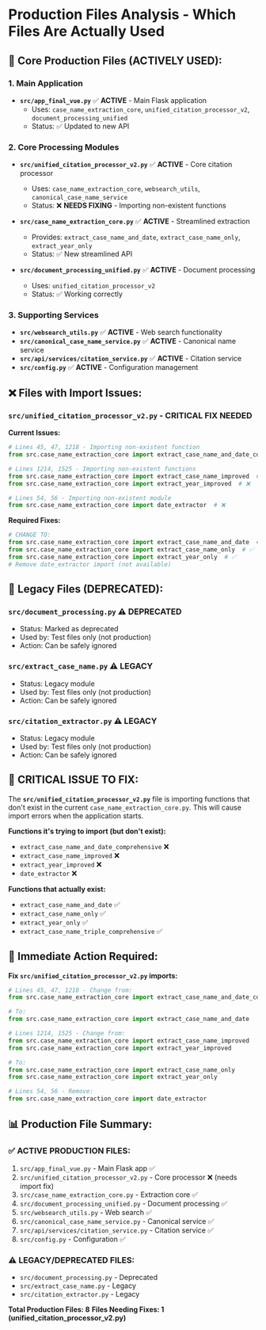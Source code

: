 # Production Files Analysis - Which Files Are Actually Used

## 🎯 **Core Production Files (ACTIVELY USED):**

### **1. Main Application**
- **`src/app_final_vue.py`** ✅ **ACTIVE** - Main Flask application
  - Uses: `case_name_extraction_core`, `unified_citation_processor_v2`, `document_processing_unified`
  - Status: ✅ Updated to new API

### **2. Core Processing Modules**
- **`src/unified_citation_processor_v2.py`** ✅ **ACTIVE** - Core citation processor
  - Uses: `case_name_extraction_core`, `websearch_utils`, `canonical_case_name_service`
  - Status: ❌ **NEEDS FIXING** - Importing non-existent functions

- **`src/case_name_extraction_core.py`** ✅ **ACTIVE** - Streamlined extraction
  - Provides: `extract_case_name_and_date`, `extract_case_name_only`, `extract_year_only`
  - Status: ✅ New streamlined API

- **`src/document_processing_unified.py`** ✅ **ACTIVE** - Document processing
  - Uses: `unified_citation_processor_v2`
  - Status: ✅ Working correctly

### **3. Supporting Services**
- **`src/websearch_utils.py`** ✅ **ACTIVE** - Web search functionality
- **`src/canonical_case_name_service.py`** ✅ **ACTIVE** - Canonical name service
- **`src/api/services/citation_service.py`** ✅ **ACTIVE** - Citation service
- **`src/config.py`** ✅ **ACTIVE** - Configuration management

## ❌ **Files with Import Issues:**

### **`src/unified_citation_processor_v2.py` - CRITICAL FIX NEEDED**
**Current Issues:**
```python
# Lines 45, 47, 1218 - Importing non-existent function
from src.case_name_extraction_core import extract_case_name_and_date_comprehensive  # ❌

# Lines 1214, 1525 - Importing non-existent functions  
from src.case_name_extraction_core import extract_case_name_improved  # ❌
from src.case_name_extraction_core import extract_year_improved  # ❌

# Lines 54, 56 - Importing non-existent module
from src.case_name_extraction_core import date_extractor  # ❌
```

**Required Fixes:**
```python
# CHANGE TO:
from src.case_name_extraction_core import extract_case_name_and_date  # ✅
from src.case_name_extraction_core import extract_case_name_only  # ✅
from src.case_name_extraction_core import extract_year_only  # ✅
# Remove date_extractor import (not available)
```

## 🔄 **Legacy Files (DEPRECATED):**

### **`src/document_processing.py`** ⚠️ **DEPRECATED**
- Status: Marked as deprecated
- Used by: Test files only (not production)
- Action: Can be safely ignored

### **`src/extract_case_name.py`** ⚠️ **LEGACY**
- Status: Legacy module
- Used by: Test files only (not production)
- Action: Can be safely ignored

### **`src/citation_extractor.py`** ⚠️ **LEGACY**
- Status: Legacy module
- Used by: Test files only (not production)
- Action: Can be safely ignored

## 🚨 **CRITICAL ISSUE TO FIX:**

The **`src/unified_citation_processor_v2.py`** file is importing functions that don't exist in the current `case_name_extraction_core.py`. This will cause import errors when the application starts.

**Functions it's trying to import (but don't exist):**
- `extract_case_name_and_date_comprehensive` ❌
- `extract_case_name_improved` ❌
- `extract_year_improved` ❌
- `date_extractor` ❌

**Functions that actually exist:**
- `extract_case_name_and_date` ✅
- `extract_case_name_only` ✅
- `extract_year_only` ✅
- `extract_case_name_triple_comprehensive` ✅

## 🎯 **Immediate Action Required:**

**Fix `src/unified_citation_processor_v2.py` imports:**

```python
# Lines 45, 47, 1218 - Change from:
from src.case_name_extraction_core import extract_case_name_and_date_comprehensive

# To:
from src.case_name_extraction_core import extract_case_name_and_date

# Lines 1214, 1525 - Change from:
from src.case_name_extraction_core import extract_case_name_improved
from src.case_name_extraction_core import extract_year_improved

# To:
from src.case_name_extraction_core import extract_case_name_only
from src.case_name_extraction_core import extract_year_only

# Lines 54, 56 - Remove:
from src.case_name_extraction_core import date_extractor
```

## 📊 **Production File Summary:**

### **✅ ACTIVE PRODUCTION FILES:**
1. `src/app_final_vue.py` - Main Flask app ✅
2. `src/unified_citation_processor_v2.py` - Core processor ❌ (needs import fix)
3. `src/case_name_extraction_core.py` - Extraction core ✅
4. `src/document_processing_unified.py` - Document processing ✅
5. `src/websearch_utils.py` - Web search ✅
6. `src/canonical_case_name_service.py` - Canonical service ✅
7. `src/api/services/citation_service.py` - Citation service ✅
8. `src/config.py` - Configuration ✅

### **⚠️ LEGACY/DEPRECATED FILES:**
- `src/document_processing.py` - Deprecated
- `src/extract_case_name.py` - Legacy
- `src/citation_extractor.py` - Legacy

**Total Production Files: 8**
**Files Needing Fixes: 1 (unified_citation_processor_v2.py)** 